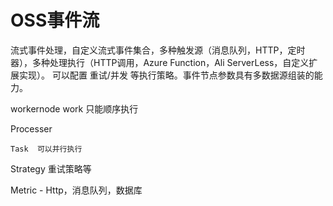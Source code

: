 # OSS事件流

流式事件处理，自定义流式事件集合，多种触发源（消息队列，HTTP，定时器），多种处理执行（HTTP调用，Azure Function，Ali ServerLess，自定义扩展实现）。
可以配置 重试/并发 等执行策略。事件节点参数具有多数据源组装的能力。




workernode
	  work   只能顺序执行

Processer

	Task  可以并行执行



Strategy 
	重试策略等

Metric -  Http，消息队列，数据库



